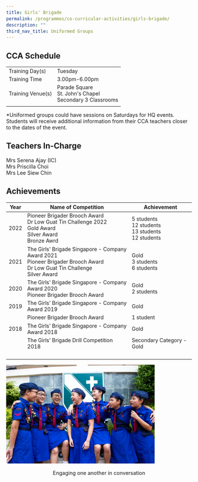 ```yaml
---
title: Girls' Brigade
permalink: /programmes/co-curricular-activities/girls-brigade/
description: ""
third_nav_title: Uniformed Groups
---
```

CCA Schedule
------------

| | |
| --- | --- | 
| Training Day(s) | Tuesday |  
| Training Time | 3.00pm-6.00pm |  
| Training Venue(s) | Parade Square<br>St. John's Chapel<br>Secondary 3 Classrooms | 
| | |

\*Uniformed groups could have sessions on Saturdays for HQ events. Students will receive additional information from their CCA teachers closer to the dates of the event. 

Teachers In-Charge
------------------

Mrs Serena Ajay (IC)
<br>
Mrs Priscilla Choi
<br>
Mrs Lee Siew Chin

  

Achievements
------------

| Year | Name of Competition | Achievement |
| --- | --- | --- |
| 2022 | Pioneer Brigader Brooch Award <br> Dr Low Guat Tin Challenge 2022 <br> Gold Award <br> Silver Award <br> Bronze Awrd | 5 students <br> 12 students <br> 13 students <br> 12 students |
| 2021 | The Girls' Brigade Singapore - Company Award 2021 <br> Pioneer Brigader Brooch Award <br> Dr Low Guat Tin Challenge <br> Silver Award   | Gold <br> 3 students <br> 6 students |
| 2020 | The Girls' Brigade Singapore - Company Award 2020 <br> Pioneer Brigader Brooch Award | Gold <br> 2 students |
| 2019 | The Girls' Brigade Singapore - Company Award 2019 | Gold |
|   | Pioneer Brigader Brooch Award | 1 student  |
| 2018 | The Girls' Brigade Singapore - Company Award 2018  | Gold  |
|   | The Girls' Brigade Drill Competition 2018 | Secondary Category - Gold  |
|   |   |   |

<img style="width:80%" src="/images/girlsbrigade4.jpg"/>

<p align="center">Engaging one another in conversation</p>